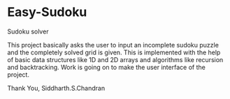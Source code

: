 # Easy-Sudoku
Sudoku solver

This project basically asks the user to input an incomplete sudoku puzzle and the completely solved grid is given. This is implemented with the help of basic data structures like 1D and 2D arrays and algorithms like recursion and backtracking. Work is going on to make the user interface of the project.

Thank You,
Siddharth.S.Chandran
